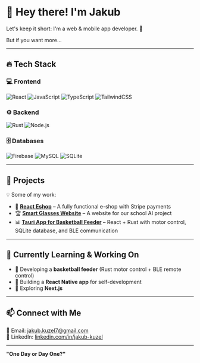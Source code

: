 # 👋 Hey there! I'm Jakub  

Let's keep it short: I'm a web & mobile app developer. 🚀  

But if you want more...  

---

## 🔥 **Tech Stack**  
### 💻 Frontend  
![React](https://img.shields.io/badge/React-61DAFB?style=for-the-badge&logo=react&logoColor=black) ![JavaScript](https://img.shields.io/badge/JavaScript-F7DF1E?style=for-the-badge&logo=javascript&logoColor=black) ![TypeScript](https://img.shields.io/badge/TypeScript-3178C6?style=for-the-badge&logo=typescript&logoColor=white) ![TailwindCSS](https://img.shields.io/badge/TailwindCSS-38B2AC?style=for-the-badge&logo=tailwind-css&logoColor=white)  

### ⚙️ Backend  
![Rust](https://img.shields.io/badge/Rust-000000?style=for-the-badge&logo=rust&logoColor=white) ![Node.js](https://img.shields.io/badge/Node.js-43853D?style=for-the-badge&logo=node.js&logoColor=white)  

### 🗄️ Databases  
![Firebase](https://img.shields.io/badge/Firebase-FFCA28?style=for-the-badge&logo=firebase&logoColor=black) ![MySQL](https://img.shields.io/badge/MySQL-4479A1?style=for-the-badge&logo=mysql&logoColor=white) ![SQLite](https://img.shields.io/badge/SQLite-003B57?style=for-the-badge&logo=sqlite&logoColor=white)  

---

## 📌 **Projects**
💡 Some of my work:  
- 🚀 **[React Eshop](https://github.com/yourusername/react-dashboard)** – A fully functional e-shop with Stripe payments  
- 🏆 **[Smart Glasses Website](https://github.com/yourusername/portfolio)** – A website for our school AI project  
- 📊 **[Tauri App for Basketball Feeder](https://github.com/yourusername/sql-analysis)** – React + Rust with motor control, SQLite database, and BLE communication  

---

## 🎯 **Currently Learning & Working On**
- 🔹 Developing a **basketball feeder** (Rust motor control + BLE remote control)  
- 🔹 Building a **React Native app** for self-development  
- 🔹 Exploring **Next.js**  

---

## 📫 **Connect with Me**
📧 Email: [jakub.kuzel7@gmail.com](mailto:jakub.kuzel7@gmail.com)  
💼 LinkedIn: [linkedin.com/in/jakub-kuzel](https://www.linkedin.com/in/jakub-ku%C5%BEel-60a933323/)  
<!--🐦 Twitter: [@yourusername](https://twitter.com/yourusername)  -->

---

**"One Day or Day One?"**  
